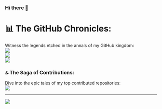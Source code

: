 ### Hi there 👋

# 📊 The GitHub Chronicles:
Witness the legends etched in the annals of my GitHub kingdom:<br>
![](https://github-readme-stats.vercel.app/api?username=yash-a11y&theme=radical&hide_border=false&include_all_commits=true&count_private=true)<br/>
![](https://github-readme-streak-stats.herokuapp.com/?user=yash-a11y&theme=radical&hide_border=false)<br/>
![](https://github-readme-stats.vercel.app/api/top-langs/?username=yash-a11y&theme=radical&hide_border=false&include_all_commits=true&count_private=true&layout=compact)

### 🔝 The Saga of Contributions:
Dive into the epic tales of my top contributed repositories:<br>
![](https://github-contributor-stats.vercel.app/api?username=yash-a11y&limit=5&theme=radical&combine_all_yearly_contributions=true)

---
![](https://komarev.com/ghpvc/?username=yash-a11y&style=plastic&label=PROFILE+VIEWS)

<!--
**yash-a11y/yash-a11y** is a ✨ _special_ ✨ repository because its `README.md` (this file) appears on your GitHub profile.

Here are some ideas to get you started:

- 🔭 I’m currently working on ...
- 🌱 I’m currently learning ...
- 👯 I’m looking to collaborate on ...
- 🤔 I’m looking for help with ...
- 💬 Ask me about ...
- 📫 How to reach me: ...
- 😄 Pronouns: ...
- ⚡ Fun fact: ...
-->
